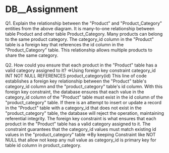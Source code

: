# DB__Assignment

Q1. Explain the relationship between the "Product" and "Product_Category" entities from the above diagram.
It is many-to-one relationship between table Product and other table Product_Category.
Many products can belong to the same product category. The category_id column in the "Product" table is a foreign key that references the id column in the "Product_Category" table. This relationship allows multiple products to share the same category.

Q2. How could you ensure that each product in the "Product" table has a valid category assigned to it?
=>Using foreign key constraint 
category_id INT NOT NULL REFERENCES product_category(id)
This line of code establishes a foreign key relationship between the "Product" table's category_id column and the "product_category" table's id column. With this foreign key constraint, the database ensures that each value in the category_id column of the "Product" table must exist in the id column of the "product_category" table. If there is an attempt to insert or update a record in the "Product" table with a category_id that does not exist in the "product_category" table, the database will reject the operation, maintaining referential integrity.
The foreign key constraint is what ensures that each product in the "Product" table has a valid category assigned to it. The constraint guarantees that the category_id values must match existing id values in the "product_category" table
=>By keeping Constraint like NOT NULL that allow not keep any null value as category_id is primary key for table id column in product_category.



